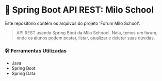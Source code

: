 # 📌 Spring Boot API REST: Milo School

Este repositório contém os arquivos do projeto 'Forum Milo School'.

> API REST usando Spring Boot da Milo Schoool. Nela, temos um forum, onde os alunos podem postar, listar, atualizar e deletar suas dúvidas.

### 🛠 Ferramentas Utilizadas

- Java
- Spring Boot
- Spring Data
